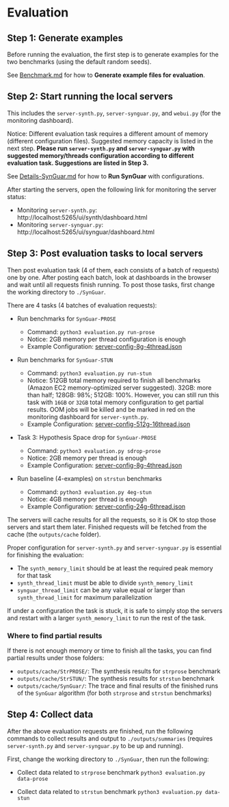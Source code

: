 # Evaluation

## Step 1: Generate examples
Before running the evaluation, the first step is to generate 
examples for the two benchmarks (using the default random seeds).

See [Benchmark.md](./Benchmark.md) for how to **Generate example files for evaluation**.

## Step 2: Start running the local servers

This includes the `server-synth.py`, `server-synguar.py`, and `webui.py` (for the monitoring dashboard).

Notice: Different evaluation task requires a different amount of memory (different configuration files).
Suggested memory capacity is listed in the next step. **Please run `server-synth.py` and `server-synguar.py` with suggested memory/threads configuration according to different evaluation task. Suggestions are listed in Step 3.**

See [Details-SynGuar.md](./Details-SynGuar.md) for how to **Run SynGuar** with configurations.

After starting the servers, open the following link for monitoring the server status:
- Monitoring `server-synth.py`:  http://localhost:5265/ui/synth/dashboard.html
- Monitoring `server-synguar.py`:  http://localhost:5265/ui/synguar/dashboard.html

## Step 3: Post evaluation tasks to local servers

Then post evaluation task (4 of them, each consists of a batch of requests) one by one. After posting each batch, look at dashboards in the browser and wait until all requests finish running. 
To post those tasks, first change the working directory to `./SynGuar`.

There are 4 tasks (4 batches of evaluation requests):

- Run benchmarks for `SynGuar-PROSE`
  - Command: `python3 evaluation.py run-prose`
  - Notice: 2GB memory per thread configuration is enough 
  - Example Configuration: [server-config-8g-4thread.json](../SynGuar/server-config-8g-4thread.json)

- Run benchmarks for `SynGuar-STUN`
  - Command: `python3 evaluation.py run-stun`
  - Notice: 512GB total memory required to finish all benchmarks (Amazon EC2 memory-optimized server suggested). 32GB: more than half; 128GB: 98%; 512GB: 100%. However, you can still run this task with `16GB` or `32GB` total memory configuration to get partial results. OOM jobs will be killed and be marked in red on the monitoring dashboard for `server-synth.py`.
  - Example Configuration: [server-config-512g-16thread.json](../SynGuar/server-config-512g-16thread.json)
  
- Task 3: Hypothesis Space drop for `SynGuar-PROSE`
  - Command: `python3 evaluation.py sdrop-prose`
  - Notice: 2GB memory per thread is enough
  - Example Configuration: [server-config-8g-4thread.json](../SynGuar/server-config-8g-4thread.json)

- Run baseline (4-examples) on `strstun` benchmarks
  - Command: `python3 evaluation.py 4eg-stun`
  - Notice: 4GB memory per thread is enough
  - Example Configuration: [server-config-24g-6thread.json](../SynGuar/server-config-24g-6thread.json)
  
The servers will cache results for all the requests, so it is OK 
to stop those servers and start them later. Finished requests will be fetched from the cache (the `outputs/cache` folder).

Proper configuration for `server-synth.py` and `server-synguar.py` is 
essential for finishing the evaluation:
- The `synth_memory_limit` should be at least the required peak memory for that task
- `synth_thread_limit` must be able to divide `synth_memory_limit` 
- `synguar_thread_limit` can be any value equal or larger than `synth_thread_limit` for maximum parallelization

If under a configuration the task is stuck, it is safe to simply stop the servers and restart with a larger `synth_memory_limit` to run the rest of the task.


### Where to find partial results
If there is not enough memory or time to finish all the tasks, you can find partial results under those folders:
- `outputs/cache/StrPROSE/`: The synthesis results for `strprose` benchmark
- `outputs/cache/StrSTUN/`: The synthesis results for `strstun` benchmark
- `outputs/cache/SynGuar/`: The trace and final results of the finished runs of the `SynGuar` algorithm (for both `strprose` and `strstun` benchmarks)

## Step 4: Collect data

After the above evaluation requests are finished, run the following commands to collect results and output to `./outputs/summaries` (requires `server-synth.py` and `server-synguar.py` to be up and running).

First, change the working directory to `./SynGuar`, then run the following:

- Collect data related to `strprose` benchmark
  `python3 evaluation.py data-prose`

- Collect data related to `strstun` benchmark
  `python3 evaluation.py data-stun`


